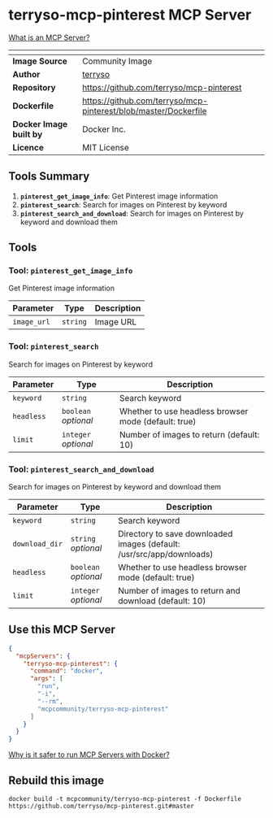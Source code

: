 # terryso-mcp-pinterest MCP Server



[What is an MCP Server?](https://www.anthropic.com/news/model-context-protocol)

| <!-- --> | <!-- --> |
|-----------|---------|
| **Image Source** | Community Image |
| **Author** | [terryso](https://github.com/terryso) |
| **Repository** | https://github.com/terryso/mcp-pinterest |
| **Dockerfile** | https://github.com/terryso/mcp-pinterest/blob/master/Dockerfile |
| **Docker Image built by** | Docker Inc. |
| **Licence** | MIT License |

## Tools Summary

 1. **`pinterest_get_image_info`**: Get Pinterest image information
 1. **`pinterest_search`**: Search for images on Pinterest by keyword
 1. **`pinterest_search_and_download`**: Search for images on Pinterest by keyword and download them

## Tools

### Tool: **`pinterest_get_image_info`**

Get Pinterest image information

| Parameter | Type | Description |
| - | - | - |
| `image_url` | `string` | Image URL |

### Tool: **`pinterest_search`**

Search for images on Pinterest by keyword

| Parameter | Type | Description |
| - | - | - |
| `keyword` | `string` | Search keyword |
| `headless` | `boolean` *optional* | Whether to use headless browser mode (default: true) |
| `limit` | `integer` *optional* | Number of images to return (default: 10) |

### Tool: **`pinterest_search_and_download`**

Search for images on Pinterest by keyword and download them

| Parameter | Type | Description |
| - | - | - |
| `keyword` | `string` | Search keyword |
| `download_dir` | `string` *optional* | Directory to save downloaded images (default: /usr/src/app/downloads) |
| `headless` | `boolean` *optional* | Whether to use headless browser mode (default: true) |
| `limit` | `integer` *optional* | Number of images to return and download (default: 10) |

## Use this MCP Server

```json
{
  "mcpServers": {
    "terryso-mcp-pinterest": {
      "command": "docker",
      "args": [
        "run",
        "-i",
        "--rm",
        "mcpcommunity/terryso-mcp-pinterest"
      ]
    }
  }
}
```

[Why is it safer to run MCP Servers with Docker?](https://www.docker.com/blog/the-model-context-protocol-simplifying-building-ai-apps-with-anthropic-claude-desktop-and-docker/)

## Rebuild this image

```console
docker build -t mcpcommunity/terryso-mcp-pinterest -f Dockerfile https://github.com/terryso/mcp-pinterest.git#master
```


